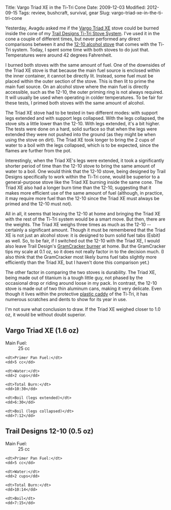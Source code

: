 Title: Vargo Triad XE in the Ti-Tri Cone
Date: 2009-12-03
Modified: 2012-09-15
Tags: review, bushcraft, survival, gear
Slug: vargo-triad-xe-in-the-ti-tri-cone

Yesterday, Avagdu asked me if the <a href="http://www.vargooutdoors.com/store/product_info.php?manufacturers_id=48&amp;products_id=999">Vargo Triad XE</a> stove could be burned inside the cone of my <a href="http://pig-monkey.com/2009/01/18/trail-designs-ti-tri-titanium-stove-system/">Trail Designs Ti-Tri Stove System</a>. I've used it in the cone a couple of different times, but never performed any direct comparisons between it and the <a href="http://www.flickr.com/photos/pigmonkey/3208387846/">12-10 alcohol stove</a> that comes with the Ti-Tri system. Today, I spent some time with both stoves to do just that. Temperatures were around 42 degrees Fahrenheit.

I burned both stoves with the same amount of fuel. One of the downsides of the Triad XE stove is that because the main fuel source is enclosed within the inner container, it cannot be directly lit. Instead, some fuel must be placed within the outer section of the stove. This is then lit to prime the main fuel source. On an alcohol stove where the main fuel is directly accessible, such as the 12-10, the outer priming ring is not always required. It will usually be used when operating in colder temperatures. To be fair for these tests, I primed both stoves with the same amount of alcohol.

<!--more-->

The Triad XE stove had to be tested in two different modes: with support legs extended and with support legs collapsed. With the legs collapsed, the stove sits a little lower than the 12-10. With legs extended, it's a bit higher. The tests were done on a hard, solid surface so that when the legs were extended they were not pushed into the ground (as they might be when using the stove on dirt). The Triad XE took longer to bring the 2 cups of water to a boil with the legs collapsed, which is to be expected, since the flames are further from the pot.

Interestingly, when the Triad XE's legs were extended, it took a significantly shorter period of time than the 12-10 stove to bring the same amount of water to a boil. One would think that the 12-10 stove, being designed by Trail Designs specifically to work within the Ti-Tri cone, would be superior to a general-purpose stove like the Triad XE burning inside the same cone. The Triad XE also had a longer burn time than the 12-10, suggesting that it makes more efficient use of the same amount of fuel (although, in practice, it may require more fuel than the 12-10 since the Triad XE must always be primed and the 12-10 must not).

All in all, it seems that leaving the 12-10 at home and bringing the Triad XE with the rest of the Ti-Tri system would be a smart move. But then, there are the weights. The Triad XE weighs three times as much as the 12-10 -- certainly a significant amount. Though it must be remembered that the Triad XE is not just an alcohol stove: it is designed to burn solid fuel tabs (Esbit) as well. So, to be fair, if I switched out the 12-10 with the Triad XE, I would also leave Trail Design's <a href="http://antigravitygear.com/proddetail.php?prod=TDGRAM">GramCracker burner</a> at home. But the GramCracker tips my scale at 0.1 oz, so it does not really factor in to the decision much. (I also think that the GramCracker most likely burns fuel tabs slightly more efficiently than the Triad XE, but I haven't done this comparison yet.)

The other factor in comparing the two stoves is durability. The Triad XE, being made out of titanium is a tough little guy, not phased by the occasional drop or riding around loose in my pack. In contrast, the 12-10 stove is made out of two thin aluminum cans, making it very delicate. Even though it lives within the protective <a href="http://www.flickr.com/photos/pigmonkey/3207526647/in/set-72157612681073007/">plastic caddy</a> of the Ti-Tri, it has numerous scratches and dents to show for its year in use.

I'm not sure what conclusion to draw. If the Triad XE weighed closer to 1.0 oz, it would be without doubt superior.

<h2>Vargo Triad XE (1.6 oz)</h2>
<dl>
	<dt>Main Fuel:</dt>
	<dd>25 cc</dd>
	
	<dt>Primer Pan Fuel:</dt>
	<dd>5 cc</dd>
		
	<dt>Water:</dt>
	<dd>2 cups</dd>
	
	<dt>Total Burn:</dt>
	<dd>10:30</dd>
	
	<dt>Boil (legs extended)</dt>
	<dd>6:30</dd>
	
	<dt>Boil (legs collapsed)</dt>
	<dd>7:12</dd>
</dl>

<h2>Trail Designs 12-10 (0.5 oz)</h2>
<dl>
	<dt>Main Fuel:</dt>
	<dd>25 cc</dd>
	
	<dt>Primer Pan Fuel:</dt>
	<dd>5 cc</dd>
		
	<dt>Water:</dt>
	<dd>2 cups</dd>
	
	<dt>Total Burn:</dt>
	<dd>10:14</dd>
	
	<dt>Boil</dt>
	<dd>7:15</dd>
</dl>
